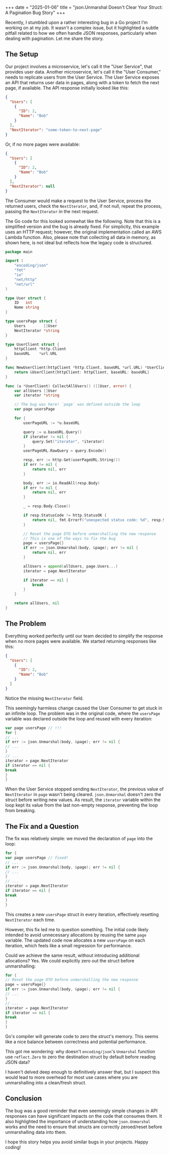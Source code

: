 +++
date = "2025-01-06"
title = "json.Unmarshal Doesn't Clear Your Struct: A Pagination Bug Story"
+++

Recently, I stumbled upon a rather interesting bug in a Go project I’m working on at my job. It wasn't a complex
issue, but it highlighted a subtle pitfall related to how we often handle JSON responses, particularly when dealing with
pagination. Let me share the story.

## The Setup

Our project involves a microservice, let's call it the "User Service", that provides user data. Another microservice,
let's call it the "User Consumer," needs to replicate users from the User Service. The User Service exposes an API that
returns user data in pages, along with a token to fetch the next page, if available. The API response initially looked
like this:

```json
{
  "Users": [
    {
      "ID": 2,
      "Name": "Bob"
    }
  ],
  "NextIterator": "some-token-to-next-page"
}
```

Or, if no more pages were available:

```json
{
  "Users": [
    {
      "ID": 2,
      "Name": "Bob"
    }
  ],
  "NextIterator": null
}
```

The Consumer would make a request to the User Service, process the returned users, check the `NextIterator`, and, if not
null, repeat the process, passing the `NextIterator` in the next request.

The Go code for this looked somewhat like the following. Note that this is a simplified version and the bug is already
fixed. For simplicity, this example uses an HTTP request; however, the original implementation called an AWS Lambda
function. Also, please note that collecting all data in memory, as shown here, is not ideal but reflects how the legacy
code is structured.

```go
package main

import (
	"encoding/json"
	"fmt"
	"io"
	"net/http"
	"net/url"
)

type User struct {
	ID   int
	Name string
}

type usersPage struct {
	Users        []User
	NextIterator *string
}

type UserClient struct {
	httpClient *http.Client
	baseURL    *url.URL
}

func NewUserClient(httpClient *http.Client, baseURL *url.URL) *UserClient {
	return &UserClient{httpClient: httpClient, baseURL: baseURL}
}

func (u *UserClient) CollectAllUsers() ([]User, error) {
	var allUsers []User
	var iterator *string

	// The bug was here! `page` was defined outside the loop
	var page usersPage

	for {
		userPageURL := *u.baseURL

		query := u.baseURL.Query()
		if iterator != nil {
			query.Set("iterator", *iterator)
		}
		userPageURL.RawQuery = query.Encode()

		resp, err := http.Get(userPageURL.String())
		if err != nil {
			return nil, err
		}

		body, err := io.ReadAll(resp.Body)
		if err != nil {
			return nil, err
		}

		_ = resp.Body.Close()

		if resp.StatusCode != http.StatusOK {
			return nil, fmt.Errorf("unexpected status code: %d", resp.StatusCode)
		}

		// Reset the page DTO before unmarshalling the new response
		// This is one of the ways to fix the bug
		page = usersPage{}
		if err := json.Unmarshal(body, &page); err != nil {
			return nil, err
		}

		allUsers = append(allUsers, page.Users...)
		iterator = page.NextIterator

		if iterator == nil {
			break
		}
	}

	return allUsers, nil
}

```

## The Problem

Everything worked perfectly until our team decided to simplify the response when no more pages were available. We
started returning responses like this:

```json
{
  "Users": [
    {
      "ID": 2,
      "Name": "Bob"
    }
  ]
}
```

Notice the missing `NextIterator` field.

This seemingly harmless change caused the User Consumer to get stuck in an infinite loop. The problem was in the
original code, where the `usersPage` variable was declared outside the loop and reused with every iteration:

```go
var page usersPage // !!!
for {
// ...
if err := json.Unmarshal(body, &page); err != nil {
// ...
}
// ...
iterator = page.NextIterator
if iterator == nil {
break
}
}
```

When the User Service stopped sending `NextIterator`, the previous value of `NextIterator` in `page` wasn't being
cleared.  `json.Unmarshal` doesn't zero the struct before writing new values. As result, the `iterator` variable within
the loop kept its value from the last non-empty response, preventing the loop from breaking.

## The Fix and a Question

The fix was relatively simple: we moved the declaration of `page` into the loop:

```go
for {
var page usersPage // fixed!
// ...
if err := json.Unmarshal(body, &page); err != nil {
// ...
}
// ...
iterator = page.NextIterator
if iterator == nil {
break
}
}
```

This creates a new `usersPage` struct in every iteration, effectively resetting `NextIterator` each time.

However, this fix led me to question something. The initial code likely intended to avoid unnecessary allocations by
reusing the same `page` variable. The updated code now allocates a new `usersPage` on each iteration, which feels like a
small regression for performance.

Could we achieve the same result, without introducing additional allocations? Yes. We could explicitly zero out the
struct before unmarshalling:

```go
for {
// Reset the page DTO before unmarshalling the new response
page = usersPage{}
if err := json.Unmarshal(body, &page); err != nil {
// ...
}
// ...
iterator = page.NextIterator
if iterator == nil {
break
}
}
```

Go's compiler will generate code to zero the struct's memory. This seems like a nice balance between correctness and
potential performance.

This got me wondering: why doesn't `encoding/json`'s `Unmarshal` function use `reflect.Zero` to zero the destination
struct by default before reading JSON data?

I haven't delved deep enough to definitively answer that, but I suspect this would lead to more overhead for most use
cases where you are unmarshalling into a clean/fresh struct.

## Conclusion

The bug was a good reminder that even seemingly simple changes in API responses can have significant impacts on the
code that consumes them. It also highlighted the importance of understanding how `json.Unmarshal` works and the need to
ensure that structs are correctly zeroed/reset before unmarshalling data into them.

I hope this story helps you avoid similar bugs in your projects. Happy coding!
